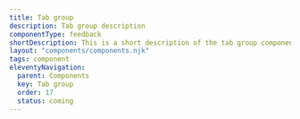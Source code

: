 ```yaml
---
title: Tab group
description: Tab group description
componentType: feedback
shortDescription: This is a short description of the tab group component
layout: "components/components.njk"
tags: component
eleventyNavigation:
  parent: Components
  key: Tab group
  order: 17
  status: coming
---
```


